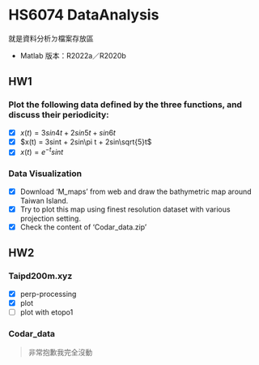 # HS6074 DataAnalysis
就是資料分析ㄉ檔案存放區
* Matlab 版本：R2022a／R2020b

## HW1

### Plot the following data defined by the three functions, and discuss their periodicity:
* [x] $x(t) = 3sin4t + 2sin5t + sin6t$
* [x] $x(t) = 3sint + 2sin\pi t + 2sin\sqrt{5}t$
* [x] $x(t) = e^{-t}sint$

### Data Visualization 
* [x] Download ‘M_maps’ from web and draw the bathymetric map around Taiwan Island.
* [x] Try to plot this map using finest resolution dataset with various projection setting.
* [x] Check the content of ‘Codar_data.zip’

## HW2
### Taipd200m.xyz
* [x] perp-processing
* [x] plot
* [ ] plot with etopo1

###  Codar_data
> 非常抱歉我完全沒動
